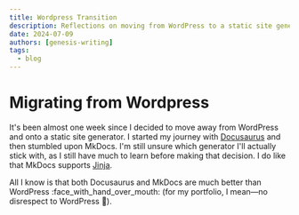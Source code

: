 ```yaml
---
title: Wordpress Transition
description: Reflections on moving from WordPress to a static site generator
date: 2024-07-09
authors: [genesis-writing]
tags:
  - blog
---
```


# Migrating from Wordpress

It's been almost one week since I decided to move away from WordPress and onto a static site generator. I started my journey with <u>[Docusaurus](https://genwrites.netlify.app/)</u> and then stumbled upon MkDocs. I'm still unsure which generator I'll actually stick with, as I still have much to learn before making that decision. I do like that MkDocs supports <u>[Jinja](https://jinja.palletsprojects.com/en/3.1.x/)</u>.

All I know is that both Docusaurus and MkDocs are much better than WordPress :face_with_hand_over_mouth: (for my portfolio, I mean—no disrespect to WordPress :grimacing:).